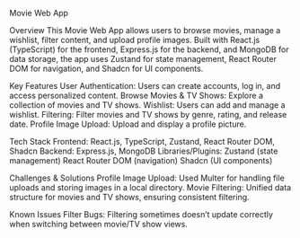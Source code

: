 Movie Web App 

Overview
This Movie Web App allows users to browse movies, manage a wishlist, filter content, and upload profile images. Built with React.js (TypeScript) for the frontend, Express.js for the backend, and MongoDB for data storage, the app uses Zustand for state management, React Router DOM for navigation, and Shadcn for UI components.

Key Features
User Authentication: Users can create accounts, log in, and access personalized content.
Browse Movies & TV Shows: Explore a collection of movies and TV shows.
Wishlist: Users can add and manage a wishlist.
Filtering: Filter movies and TV shows by genre, rating, and release date.
Profile Image Upload: Upload and display a profile picture.

Tech Stack
Frontend: React.js, TypeScript, Zustand, React Router DOM, Shadcn
Backend: Express.js, MongoDB
Libraries/Plugins:
Zustand (state management)
React Router DOM (navigation)
Shadcn (UI components)

Challenges & Solutions
Profile Image Upload: Used Multer for handling file uploads and storing images in a local directory.
Movie Filtering: Unified data structure for movies and TV shows, ensuring consistent filtering.

Known Issues
Filter Bugs: Filtering sometimes doesn’t update correctly when switching between movie/TV show views.
